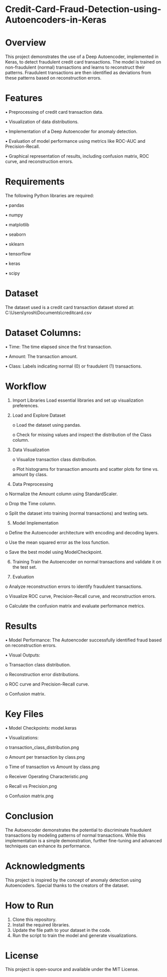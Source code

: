 # Credit-Card-Fraud-Detection-using-Autoencoders-in-Keras

# Overview
This project demonstrates the use of a Deep Autoencoder, implemented in Keras, to detect fraudulent credit card transactions. The model is trained on non-fraudulent (normal) transactions and learns to reconstruct their patterns. Fraudulent transactions are then identified as deviations from these patterns based on reconstruction errors.
# Features
•	Preprocessing of credit card transaction data.

•	Visualization of data distributions.

•	Implementation of a Deep Autoencoder for anomaly detection.

•	Evaluation of model performance using metrics like ROC-AUC and Precision-Recall.

•	Graphical representation of results, including confusion matrix, ROC curve, and reconstruction errors.
# Requirements
The following Python libraries are required:

•	pandas

•	numpy

•	matplotlib

•	seaborn

•	sklearn

•	tensorflow

•	keras

•	scipy
# Dataset
The dataset used is a credit card transaction dataset stored at: C:\Users\yrosh\Documents\creditcard.csv
# Dataset Columns:
•	Time: The time elapsed since the first transaction.

•	Amount: The transaction amount.

•	Class: Labels indicating normal (0) or fraudulent (1) transactions.
# Workflow
1.	Import Libraries Load essential libraries and set up visualization preferences.

2.	Load and Explore Dataset

      o	Load the dataset using pandas.

      o	Check for missing values and inspect the distribution of the Class column.

3.	Data Visualization

      o	Visualize transaction class distribution.

      o	Plot histograms for transaction amounts and scatter plots for time vs. amount by class.

4.	Data Preprocessing

  o	Normalize the Amount column using StandardScaler.

  o	Drop the Time column.

  o	Split the dataset into training (normal transactions) and testing sets.

5.	Model Implementation

  o	Define the Autoencoder architecture with encoding and decoding layers.

  o	Use the mean squared error as the loss function.

  o	Save the best model using ModelCheckpoint.

6.	Training Train the Autoencoder on normal transactions and validate it on the test set.

7.	Evaluation

  o	Analyze reconstruction errors to identify fraudulent transactions.

  o	Visualize ROC curve, Precision-Recall curve, and reconstruction errors.

  o	Calculate the confusion matrix and evaluate performance metrics.
# Results
•	Model Performance: The Autoencoder successfully identified fraud based on reconstruction errors.

•	Visual Outputs:

  o	Transaction class distribution.

  o	Reconstruction error distributions.

  o	ROC curve and Precision-Recall curve.

  o	Confusion matrix.
# Key Files
•	Model Checkpoints: model.keras

•	Visualizations:

  o	transaction_class_distribution.png

  o	Amount per transaction by class.png

  o	Time of transaction vs Amount by class.png

  o	Receiver Operating Characteristic.png

  o	Recall vs Precision.png

  o	Confusion matrix.png
# Conclusion
The Autoencoder demonstrates the potential to discriminate fraudulent transactions by modeling patterns of normal transactions. While this implementation is a simple demonstration, further fine-tuning and advanced techniques can enhance its performance.
# Acknowledgments
This project is inspired by the concept of anomaly detection using Autoencoders. Special thanks to the creators of the dataset.
# How to Run
1.	Clone this repository.
2.	Install the required libraries.
3.	Update the file path to your dataset in the code.
4.	Run the script to train the model and generate visualizations.
# License
This project is open-source and available under the MIT License.

